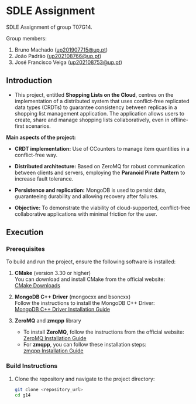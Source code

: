 # SDLE Assignment

SDLE Assignment of group T07G14.

Group members:

1. Bruno Machado (up201907715@up.pt)
2. João Padrão (up202108766@up.pt)
3. José Francisco Veiga (up202108753@up.pt)

## Introduction

- This project, entitled **Shopping Lists on the Cloud**, centres on the implementation of a distributed system that uses conflict-free replicated data types (CRDTs) to guarantee consistency between replicas in a shopping list management application. The application allows users to create, share and manage shopping lists collaboratively, even in offline-first scenarios.

**Main aspects of the project:**

- **CRDT implementation:** Use of CCounters to manage item quantities in a conflict-free way.

- **Distributed architecture:** Based on ZeroMQ for robust communication between clients and servers, employing the **Paranoid Pirate Pattern** to increase fault tolerance.

- **Persistence and replication:** MongoDB is used to persist data, guaranteeing durability and allowing recovery after failures.

- **Objective:** To demonstrate the viability of cloud-supported, conflict-free collaborative applications with minimal friction for the user.

## Execution

### Prerequisites

To build and run the project, ensure the following software is installed:

1. **CMake** (version 3.30 or higher)  
   You can download and install CMake from the official website:  
   [CMake Downloads](https://cmake.org/download/)

2. **MongoDB C++ Driver** (mongocxx and bsoncxx)  
   Follow the instructions to install the MongoDB C++ Driver:  
   [MongoDB C++ Driver Installation Guide](https://www.mongodb.com/docs/languages/cpp/cpp-driver/current/get-started/download-and-install/)

3. **ZeroMQ** and **zmqpp** library  
   - To install **ZeroMQ**, follow the instructions from the official website:  
     [ZeroMQ Installation Guide](https://zeromq.org/get-started/)
   - For **zmqpp**, you can follow these installation steps:  
     [zmqpp Installation Guide](https://github.com/zeromq/zmqpp#installation)

### Build Instructions

1. Clone the repository and navigate to the project directory:

   ```bash
   git clone <repository_url>
   cd g14